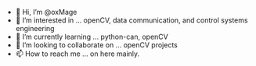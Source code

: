 - 👋 Hi, I’m @oxMage
- 👀 I’m interested in ... openCV, data communication, and control systems engineering
- 🌱 I’m currently learning ... python-can, openCV
- 💞️ I’m looking to collaborate on ... openCV projects
- 📫 How to reach me ... on here mainly. 

<!---
oxMage/oxMage is a ✨ special ✨ repository because its `README.md` (this file) appears on your GitHub profile.
You can click the Preview link to take a look at your changes.
--->
